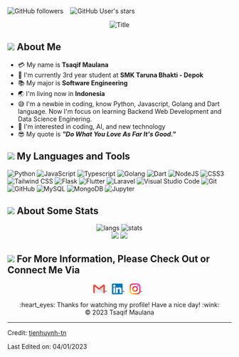 <img alt="GitHub followers" src="https://img.shields.io/github/followers/tsaqifmaulana444?style=social"> &nbsp;&nbsp; <img alt="GitHub User's stars" src="https://img.shields.io/github/stars/tsaqifmaulana444?style=social"> &nbsp;&nbsp;

<div align="center">
  <img src="https://readme-typing-svg.herokuapp.com?font=Architects+Daughter&color=%2338C2FF&size=50&center=true&vCenter=true&height=60&width=600&lines=Fullstack+Developer;+ML+Enthusiast;+Businessman+and+Investor" alt="Title"></img>
</div>


## <img src="https://raw.githubusercontent.com/nixin72/nixin72/master/wave.gif" width="50px"></img> About Me

- :credit_card: My name is **Tsaqif Maulana** 
- :school: I'm currently 3rd year student at **SMK Taruna Bhakti - Depok**
- :books: My major is **Software Engineering**
- :earth_asia: I'm living now in **Indonesia**
- :sweat_smile: I'm a newbie in coding, know Python, Javascript, Golang and Dart language. Now I'm focus on learning Backend Web Development and Data Science Enginering.
- :monocle_face: I'm interested in coding, AI, and new technology
- :sunglasses: My quote is ***"Do What You Love As Far It's Good."*** 

## <img src="https://media2.giphy.com/media/QssGEmpkyEOhBCb7e1/giphy.gif?cid=ecf05e47a0n3gi1bfqntqmob8g9aid1oyj2wr3ds3mg700bl&rid=giphy.gif" width="50px"> My Languages and Tools
![Python](https://img.shields.io/badge/Python-3776AB?style=for-the-badge&logo=python&logoColor=white) ![JavaScript](https://img.shields.io/badge/javascript-%23323330.svg?style=for-the-badge&logo=javascript&logoColor=%23F7DF1E) ![Typescript](https://img.shields.io/badge/TypeScript-007ACC?style=for-the-badge&logo=typescript&logoColor=white) ![Golang](https://img.shields.io/badge/Go-00ADD8?style=for-the-badge&logo=go&logoColor=white) ![Dart](https://img.shields.io/badge/Dart-0175C2?style=for-the-badge&logo=dart&logoColor=white) ![NodeJS](https://img.shields.io/badge/Node.js-43853D?style=for-the-badge&logo=node.js&logoColor=white) ![CSS3](https://img.shields.io/badge/css3-%231572B6.svg?style=for-the-badge&logo=css3&logoColor=white) ![Tailwind CSS](https://img.shields.io/badge/Tailwind_CSS-38B2AC?style=for-the-badge&logo=tailwind-css&logoColor=white) ![Flask](https://img.shields.io/badge/Flask-000000?style=for-the-badge&logo=flask&logoColor=white) ![Flutter](https://img.shields.io/badge/Flutter-02569B?style=for-the-badge&logo=flutter&logoColor=white) ![Laravel](https://img.shields.io/badge/Laravel-FF2D20?style=for-the-badge&logo=laravel&logoColor=white) ![Visual Studio Code](https://img.shields.io/badge/Visual%20Studio%20Code-0078d7.svg?style=for-the-badge&logo=visual-studio-code&logoColor=white) ![Git](https://img.shields.io/badge/git-%23F05033.svg?style=for-the-badge&logo=git&logoColor=white) ![GitHub](https://img.shields.io/badge/github-%23121011.svg?style=for-the-badge&logo=github&logoColor=white) ![MySQL](https://img.shields.io/badge/MySQL-00000F?style=for-the-badge&logo=mysql&logoColor=white) ![MongoDB](https://img.shields.io/badge/MongoDB-4EA94B?style=for-the-badge&logo=mongodb&logoColor=white) ![Jupyter](https://img.shields.io/badge/Jupyter%20Notebook-gray?style=for-the-badge&logo=Jupyter)

## <img src="https://media0.giphy.com/media/cNZqrH5IzOG0xrlWks/giphy.gif?cid=ecf05e47map255q427en9uprqc1sb0unjq5k4fnqg5pmhhs4&rid=giphy.gif&ct=s" width="50px"> About Some Stats
<div align="center">
<img height="150em" src="https://github-readme-stats.vercel.app/api/top-langs/?username=tsaqifmaulana444&layout=compact&show_icon=true&theme=algolia" alt="langs"/>
<img height="150em" src="https://github-readme-stats.vercel.app/api/?username=tsaqifmaulana444&layout=compact&show_icon=true&theme=algolia" alt="stats"/>
</div>
<div align="center">
  <img src="http://github-readme-streak-stats.herokuapp.com?user=tsaqifmaulana444&theme=algolia&background=0d1117&hide_border=true" />
  <img src="https://activity-graph.herokuapp.com/graph?username=tsaqifmaulana444&theme=react-dark"/>
</div>

## <img src='https://raw.githubusercontent.com/ShahriarShafin/ShahriarShafin/main/Assets/handshake.gif' width="80px"> For More Information, Please Check Out or Connect Me Via
<p align="center">
  <a href="mailto:tsaqifdepok@gmail.com" >
    <img align="center" alt="Maulana | Gmail" width="26px" src="https://github.com/SatYu26/SatYu26/blob/master/Assets/Gmail.svg" />
  </a> &nbsp;&nbsp;
  
  <a href="https://www.linkedin.com/in/tsaqif-maulana-a-l-538906244/" target="_blank">
    <img align="center" alt="Maulana | Linkedin" width="24px" src="https://github.com/SatYu26/SatYu26/blob/master/Assets/Linkedin.svg" />
  </a> &nbsp;&nbsp;
 
  <a href="https://www.instagram.com/tsaqif.ma4/" target="_blank">
    <img align="center" alt="Maulana | Instagram" width="24px" src="https://github.com/SatYu26/SatYu26/blob/master/Assets/Instagram.svg" />
  </a> &nbsp;&nbsp;

<p> 

<div align="center">
  :heart_eyes: Thanks for watching my profile! Have a nice day! :wink: <br/>
  &copy; 2023 Tsaqif Maulana
</div>

------

Credit: [tienhuynh-tn](https://github.com/tienhuynh-tn)

Last Edited on: 04/01/2023
